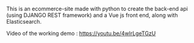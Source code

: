 This is an ecommerce-site made with python to create the back-end api (using DJANGO REST framework) and a Vue js front end, along with Elasticsearch.

Video of the working demo : https://youtu.be/4wlrLgeTGzU

